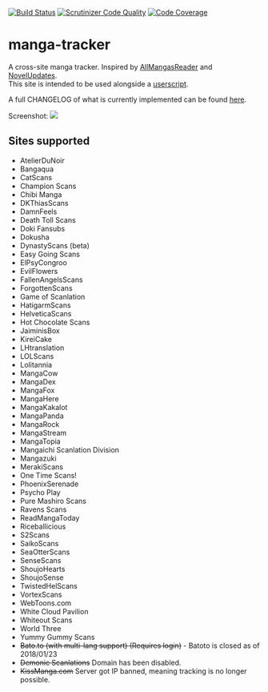 [![Build Status](https://travis-ci.org/DakuTree/manga-tracker.svg?branch=master)](https://travis-ci.org/DakuTree/manga-tracker)  [![Scrutinizer Code Quality](https://scrutinizer-ci.com/g/DakuTree/manga-tracker/badges/quality-score.png?b=master)](https://scrutinizer-ci.com/g/DakuTree/manga-tracker/?branch=master) [![Code Coverage](https://scrutinizer-ci.com/g/DakuTree/manga-tracker/badges/coverage.png?b=master)](https://scrutinizer-ci.com/g/DakuTree/manga-tracker/?branch=master)

# manga-tracker
A cross-site manga tracker. Inspired by [AllMangasReader](https://github.com/AllMangasReader-dev/AMR) and [NovelUpdates](http://www.novelupdates.com/).  
This site is intended to be used alongside a [userscript](https://github.com/DakuTree/manga-tracker/raw/master/public/userscripts/manga-tracker.user.js).

A full CHANGELOG of what is currently implemented can be found [here](https://github.com/DakuTree/manga-tracker/wiki/Changelog).

Screenshot: ![](http://i.imgur.com/UAjBySK.png)

## Sites supported
* AtelierDuNoir
* Bangaqua
* CatScans
* Champion Scans
* Chibi Manga
* DKThiasScans
* DamnFeels
* Death Toll Scans
* Doki Fansubs
* Dokusha
* DynastyScans (beta)
* Easy Going Scans
* ElPsyCongroo
* EvilFlowers
* FallenAngelsScans
* ForgottenScans
* Game of Scanlation
* HatigarmScans
* HelveticaScans
* Hot Chocolate Scans
* JaiminisBox
* KireiCake
* LHtranslation
* LOLScans
* Lolitannia
* MangaCow
* MangaDex
* MangaFox
* MangaHere
* MangaKakalot
* MangaPanda
* MangaRock
* MangaStream
* MangaTopia
* Mangaichi Scanlation Division
* Mangazuki
* MerakiScans
* One Time Scans!
* PhoenixSerenade
* Psycho Play
* Pure Mashiro Scans
* Ravens Scans
* ReadMangaToday
* Riceballicious
* S2Scans
* SaikoScans
* SeaOtterScans
* SenseScans
* ShoujoHearts
* ShoujoSense
* TwistedHelScans
* VortexScans
* WebToons.com
* White Cloud Pavilion
* Whiteout Scans
* World Three
* Yummy Gummy Scans
* ~~Bato.to (with multi-lang support) (Requires login)~~ - Batoto is closed as of 2018/01/23
* ~~Demonic Scanlations~~ Domain has been disabled.
* ~~KissManga.com~~ Server got IP banned, meaning tracking is no longer possible.
